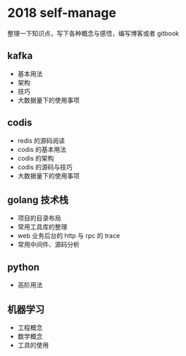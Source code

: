 # 2018 self-manage

整理一下知识点，写下各种概念与感悟，编写博客或者 gitbook

## kafka

- 基本用法
- 架构
- 技巧
- 大数据量下的使用事项

## codis

- redis 的源码阅读
- codis 的基本用法
- codis 的架构
- codis 的源码与技巧
- 大数据量下的使用事项

## golang 技术栈

- 项目的目录布局
- 常用工具库的整理
- web 业务后台的 http 与 rpc 的 trace
- 常用中间件、源码分析

## python 

- 高阶用法

## 机器学习

- 工程概念
- 数学概念
- 工具的使用



